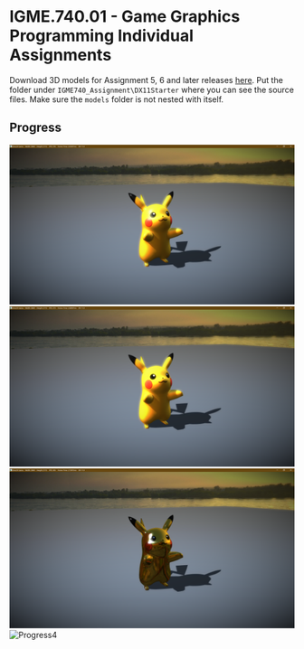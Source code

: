 # IGME.740.01 - Game Graphics Programming Individual Assignments

Download 3D models for Assignment 5, 6 and later releases [here](https://github.com/shurunxuan/IGME740_Assignment/releases/download/MDL/models.7z). Put the folder under `IGME740_Assignment\DX11Starter` where you can see the source files. Make sure the `models` folder is not nested with itself.

## Progress

![Progress1](miscs/progress1.png)
![Progress2](miscs/progress2.png)
![Progress3](miscs/progress3.png)
![Progress4](miscs/progress4.png)
